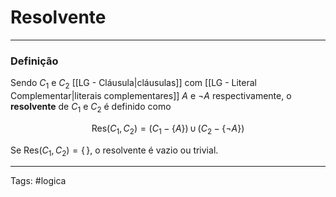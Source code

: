 
# Resolvente

---

### Definição

Sendo $C_1$ e $C_2$ [[LG - Cláusula|cláusulas]] com [[LG - Literal Complementar|literais complementares]] $A$ e $\neg A$ respectivamente, o **resolvente** de $C_1$ e $C_2$ é definido como

$$
\mathrm{Res}(C_1,C_2) = (C_1 - \{A\}) \,\cup\,(C_2 - \{\neg A\} )
$$

Se $\mathrm{Res}(C_1,C_2) = \{\,\}$,  o resolvente é vazio ou trivial.

---

Tags: #logica

